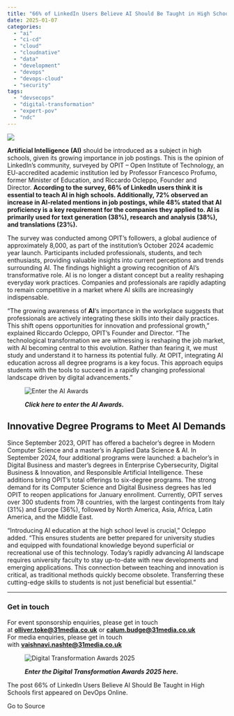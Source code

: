 ```yaml
---
title: "66% of LinkedIn Users Believe AI Should Be Taught in High Schools"
date: 2025-01-07
categories: 
  - "ai"
  - "ci-cd"
  - "cloud"
  - "cloudnative"
  - "data"
  - "development"
  - "devops"
  - "devops-cloud"
  - "security"
tags: 
  - "devsecops"
  - "digital-transformation"
  - "expert-pov"
  - "ndc"
---
```


![](https://www.devopsonline.co.uk/wp-content/uploads/2024/11/AI-webpost-1.jpg)

**Artificial Intelligence (AI)** should be introduced as a subject in high schools, given its growing importance in job postings. This is the opinion of LinkedIn’s community, surveyed by OPIT – Open Institute of Technology, an EU-accredited academic institution led by Professor Francesco Profumo, former Minister of Education, and Riccardo Ocleppo, Founder and Director. **According to the survey, 66% of LinkedIn users think it is essential to teach AI in high schools. Additionally, 72% observed an increase in AI-related mentions in job postings, while 48% stated that AI proficiency is a key requirement for the companies they applied to. AI is primarily used for text generation (38%), research and analysis (38%), and translations (23%).**

The survey was conducted among OPIT’s followers, a global audience of approximately 8,000, as part of the institution’s October 2024 academic year launch. Participants included professionals, students, and tech enthusiasts, providing valuable insights into current perceptions and trends surrounding AI. The findings highlight a growing recognition of AI’s transformative role. AI is no longer a distant concept but a reality reshaping everyday work practices. Companies and professionals are rapidly adapting to remain competitive in a market where AI skills are increasingly indispensable. 

“The growing awareness of **AI**‘s importance in the workplace suggests that professionals are actively integrating these skills into their daily practices. This shift opens opportunities for innovation and professional growth,” explained Riccardo Ocleppo, OPIT’s Founder and Director. “The technological transformation we are witnessing is reshaping the job market, with AI becoming central to this evolution. Rather than fearing it, we must study and understand it to harness its potential fully. At OPIT, integrating AI education across all degree programs is a key focus. This approach equips students with the tools to succeed in a rapidly changing professional landscape driven by digital advancements.”

<figure>

![Enter the AI Awards](https://www.softwaretestingnews.co.uk/wp-content/uploads/2024/12/AIAS-social-post.jpg)

<figcaption>

_**Click here to enter the AI Awards.**_

</figcaption>

</figure>

## **Innovative Degree Programs to Meet AI Demands**

Since September 2023, OPIT has offered a bachelor’s degree in Modern Computer Science and a master’s in Applied Data Science & AI. In September 2024, four additional programs were launched: a bachelor’s in Digital Business and master’s degrees in Enterprise Cybersecurity, Digital Business & Innovation, and Responsible Artificial Intelligence. These additions bring OPIT’s total offerings to six-degree programs. The strong demand for its Computer Science and Digital Business degrees has led OPIT to reopen applications for January enrollment. Currently, OPIT serves over 300 students from 78 countries, with the largest contingents from Italy (31%) and Europe (36%), followed by North America, Asia, Africa, Latin America, and the Middle East. 

“Introducing AI education at the high school level is crucial,” Ocleppo added. “This ensures students are better prepared for university studies and equipped with foundational knowledge beyond superficial or recreational use of this technology. Today’s rapidly advancing AI landscape requires university faculty to stay up-to-date with new developments and emerging applications. This connection between teaching and innovation is critical, as traditional methods quickly become obsolete. Transferring these cutting-edge skills to students is not just beneficial but essential.”

* * *

### **Get in touch**

For event sponsorship enquiries, please get in touch at **olliver.toke@31media.co.uk** or **calum.budge@31media.co.uk**  
For media enquiries, please get in touch with **vaishnavi.nashte@31media.co.uk**

<figure>

![Digital Transformation Awards 2025](https://www.devopsonline.co.uk/wp-content/uploads/2024/09/DTA_header.png)

<figcaption>

_**Enter the Digital Transformation Awards 2025 here.**_

</figcaption>

</figure>

The post 66% of LinkedIn Users Believe AI Should Be Taught in High Schools first appeared on DevOps Online.

Go to Source
